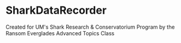 # SharkDataRecorder
Created for UM's Shark Research &amp; Conservatorium Program by the Ransom Everglades Advanced Topics Class
